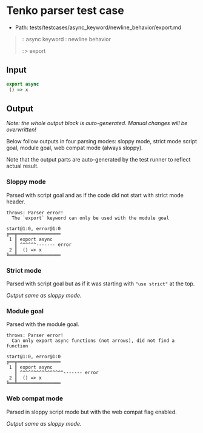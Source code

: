 # Tenko parser test case

- Path: tests/testcases/async_keyword/newline_behavior/export.md

> :: async keyword : newline behavior
>
> ::> export

## Input

`````js
export async 
 () => x
`````

## Output

_Note: the whole output block is auto-generated. Manual changes will be overwritten!_

Below follow outputs in four parsing modes: sloppy mode, strict mode script goal, module goal, web compat mode (always sloppy).

Note that the output parts are auto-generated by the test runner to reflect actual result.

### Sloppy mode

Parsed with script goal and as if the code did not start with strict mode header.

`````
throws: Parser error!
  The `export` keyword can only be used with the module goal

start@1:0, error@1:0
╔══╦════════════════
 1 ║ export async
   ║ ^^^^^^------- error
 2 ║  () => x
╚══╩════════════════

`````

### Strict mode

Parsed with script goal but as if it was starting with `"use strict"` at the top.

_Output same as sloppy mode._

### Module goal

Parsed with the module goal.

`````
throws: Parser error!
  Can only export async functions (not arrows), did not find a function

start@1:0, error@1:0
╔══╦════════════════
 1 ║ export async
   ║ ^^^^^^^^^^^^^^^^------- error
 2 ║  () => x
╚══╩════════════════

`````


### Web compat mode

Parsed in sloppy script mode but with the web compat flag enabled.

_Output same as sloppy mode._
